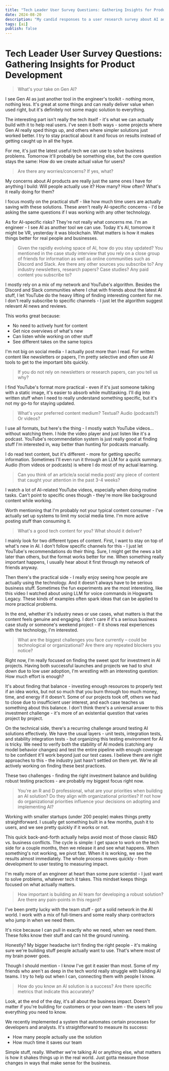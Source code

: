 ```yaml
---
title: "Tech Leader User Survey Questions: Gathering Insights for Product Development"
date: 2024-08-20
description: "My candid responses to a user research survey about AI adoption, content consumption, and development priorities. Practical insights on measuring AI success and building solutions."
tags: [ai]
publish: false
---
```


# Tech Leader User Survey Questions: Gathering Insights for Product Development

> What's your take on Gen AI?

I see Gen AI as just another tool in the engineer's toolkit - nothing more, nothing less. It's great at some things and can really deliver value when used right, but it's definitely not some magic solution to everything.

The interesting part isn't really the tech itself - it's what we can actually build with it to help real users. I've seen it both ways - some projects where Gen AI really sped things up, and others where simpler solutions just worked better. I try to stay practical about it and focus on results instead of getting caught up in all the hype.

For me, it's just the latest useful tech we can use to solve business problems. Tomorrow it'll probably be something else, but the core question stays the same: How do we create actual value for users?

> Are there any worries/concerns? If yes, what?

My concerns about AI products are really just the same ones I have for anything I build: Will people actually use it? How many? How often? What's it really doing for them?

I focus mostly on the practical stuff - like how much time users are actually saving with these solutions. These aren't really AI-specific concerns - I'd be asking the same questions if I was working with any other technology.

As for AI-specific risks? They're not really what concerns me. I'm an engineer - I see AI as another tool we can use. Today it's AI, tomorrow it might be VR, yesterday it was blockchain. What matters is how it makes things better for real people and businesses.

> Given the rapidly evolving space of AI, how do you stay updated? You mentioned in the case study interview that you rely on a close group of friends for information as well as online communities such as Discord and Slack. Are there any other sources you subscribe to? Any industry newsletters, research papers? Case studies? Any paid content you subscribe to? 

I mostly rely on a mix of my network and YouTube's algorithm. Besides the Discord and Slack communities where I chat with friends about the latest AI stuff, I let YouTube do the heavy lifting of finding interesting content for me. I don't really subscribe to specific channels - I just let the algorithm suggest relevant AI news and reviews.

This works great because:
- No need to actively hunt for content
- Get nice overviews of what's new
- Can listen while working on other stuff
- See different takes on the same topics

I'm not big on social media - I actually post more than I read. For written content like newsletters or papers, I'm pretty selective and often use AI tools to get to the important bits quickly.

> If you do not rely on newsletters or research papers, can you tell us why?

I find YouTube's format more practical - even if it's just someone talking with a static image, it's easier to absorb while multitasking. I'll dig into written stuff when I need to really understand something specific, but it's not my go-to for staying updated.

> What's your preferred content medium? Textual? Audio (podcasts?) Or videos?

I use all formats, but here's the thing - I mostly watch YouTube videos... without watching them. I hide the video player and just listen like it's a podcast. YouTube's recommendation system is just really good at finding stuff I'm interested in, way better than hunting for podcasts manually.

I do read text content, but it's different - more for getting specific information. Sometimes I'll even run it through an LLM for a quick summary. Audio (from videos or podcasts) is where I do most of my actual learning.

> Can you think of an article/a social media post/ any piece of content that caught your attention in the past 3-4 weeks?

I watch a lot of AI-related YouTube videos, especially when doing routine tasks. Can't point to specific ones though - they're more like background content while working.

Worth mentioning that I'm probably not your typical content consumer - I've actually set up systems to limit my social media time. I'm more active posting stuff than consuming it.

> What's a good tech content for you? What should it deliver?

I mainly look for two different types of content. First, I want to stay on top of what's new in AI. I don't follow specific channels for this - I just let YouTube's recommendations do their thing. Sure, I might get the news a bit later than others, but the format works better for me. When something really important happens, I usually hear about it first through my network of friends anyway.

Then there's the practical side - I really enjoy seeing how people are actually using the technology. And it doesn't always have to be serious business stuff. Sometimes the fun experiments are the most interesting, like this video I watched about using LLM for voice commands in Hogwarts Legacy. These kinds of examples often spark ideas that can be applied to more practical problems.

In the end, whether it's industry news or use cases, what matters is that the content feels genuine and engaging. I don't care if it's a serious business case study or someone's weekend project - if it shows real experiences with the technology, I'm interested.

> What are the biggest challenges you face currently – could be technological or organizational? Are there any repeated blockers you notice?

Right now, I'm really focused on finding the sweet spot for investment in AI projects. Having both successful launches and projects we had to shut down due to low user adoption, I'm wrestling with an interesting question: How much effort is enough?

It's about finding that balance - investing enough resources to properly test if an idea works, but not so much that you burn through too much money, time, and energy if it doesn't. Some of our projects took off, others we had to close due to insufficient user interest, and each case teaches us something about this balance. I don't think there's a universal answer to this investment challenge - it's more of an existential question that varies project by project.

On the technical side, there's a recurring challenge around testing AI solutions effectively. We have the usual layers - unit tests, integration tests, and stability integration tests - but organizing this testing environment for AI is tricky. We need to verify both the stability of AI models (catching any model behavior changes) and test the entire pipeline with enough coverage to be confident it'll work beyond just our test cases. I believe there are right approaches to this - the industry just hasn't settled on them yet. We're all actively working on finding these best practices.

These two challenges - finding the right investment balance and building robust testing practices - are probably my biggest focus right now.

> You're an R and D professional, what are your priorities when building an AI solution? Do they align with organizational priorities? If not how do organizational priorities influence your decisions on adopting and implementing AI?

Working with smaller startups (under 200 people) makes things pretty straightforward. I usually get something built in a few months, push it to users, and we see pretty quickly if it works or not.

This quick back-and-forth actually helps avoid most of those classic R&D vs. business conflicts. The cycle is simple: I get space to work on the tech side for a couple months, then we release it and see what happens. When something's not working, we pivot fast. When it is working, we see the results almost immediately. The whole process moves quickly - from development to user testing to measuring impact.

I'm really more of an engineer at heart than some pure scientist - I just want to solve problems, whatever tech it takes. This mindset keeps things focused on what actually matters.

> How important is building an AI team for developing a robust solution? Are there any pain-points in this regard?

I've been pretty lucky with the team stuff - got a solid network in the AI world. I work with a mix of full-timers and some really sharp contractors who jump in when we need them.

It's nice because I can pull in exactly who we need, when we need them. These folks know their stuff and can hit the ground running.

Honestly? My bigger headache isn't finding the right people - it's making sure we're building stuff people actually want to use. That's where most of my brain power goes.

Though I should mention - I know I've got it easier than most. Some of my friends who aren't as deep in the tech world really struggle with building AI teams. I try to help out when I can, connecting them with people I know.

> How do you know an AI solution is a success? Are there specific metrics that indicate this accurately?

Look, at the end of the day, it's all about the business impact. Doesn't matter if you're building for customers or your own team - the users tell you everything you need to know.

We recently implemented a system that automates certain processes for developers and analysts. It's straightforward to measure its success:
- How many people actually use the solution
- How much time it saves our team

Simple stuff, really. Whether we're talking AI or anything else, what matters is how it shakes things up in the real world. Just gotta measure those changes in ways that make sense for the business.
